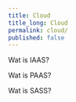 ```yaml
---
title: Cloud
title_long: Cloud
permalink: cloud/
published: false
---
```


Wat is IAAS?



Wat is PAAS?

Wat is SASS?
